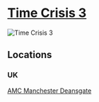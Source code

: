 # [Time Crisis 3](http://en.wikipedia.org/wiki/Time_Crisis_3)
![Time Crisis 3](https://github.com/dylanegan/time-crisis/raw/master/time-crisis-3.jpg)

## Locations

### UK

[AMC Manchester Deansgate](http://www.amccinemas.co.uk/amc-manchester/)
